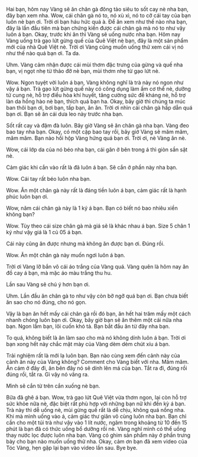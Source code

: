 Hai bạn, hôm nay Vàng sẽ ăn chân gà đông tảo siêu to sốt cay nè nha bạn, đây bạn xem nha. Wow, cái chân gà nó to, nó xù xì, nó to cỡ cái tay của bạn luôn nè bạn ơi. Trời ơi bạn háu hức quá à. Để ăn xem như thế nào nha bạn, đây là lần đầu tiên mà bạn chứng kiến được cái chân gà mà nó to như vậy luôn á bạn. Okay, trước khi ăn thì Vàng sẽ uống nước nha bạn. Hôm nay Vàng uống trà gạo lứt gừng quế của Quê Việt nè bạn, đây là một sản phẩm mới của nhà Quê Việt nè. Trời ơi Vàng cũng muốn uống thử xem cái vị nó như thế nào quá bạn ơi. Ta da. 

Uhm. Vàng cảm nhận được cái mùi thơm đặc trưng của gừng và quế nha bạn, vị ngọt nhẹ từ thảo đỡ nè bạn, mùi thơm nhẹ từ gạo lứt nè. 

Wow. Ngon tuyệt vời luôn á bạn, Vàng không nghĩ là trà này nó ngon như vậy á bạn. Trà gạo lứt gừng quế này có công dụng làm ấm cơ thể nè, dưỡng tử cung nè, hỗ trợ điều hòa khí huyết, tăng cường sức đề kháng nè, hỗ trợ làn da hồng hào nè bạn, thích quá bạn ha. Okay, bây giờ thì chúng ta múc ban thôi bạn ơi, bơi bạn, tấp bạn, ăn ăn. Trời ơi nhìn cái chân gà hấp dẫn quá bạn ơi. Bạn sẽ ăn cái dưa leo này trước nha bạn. 

Sốt rất cay và đậm đà luôn. Bây giờ Vàng sẽ ăn chân gà nha bạn. Vàng đeo bao tay nha bạn. Okay, có một cặp bao tay rồi, bây giờ Vàng sẽ măm măm, măm măm. Bạn nào hồi hộp Vàng hứng quá bạn ơi. Trời ơi, nè Vàng ăn nè. 

Wow, cái lớp da của nó béo nha bạn, cái gân ở bên trong á thì giòn sần sật nè. 

Cảm giác khi cắn vào rất là đã luôn á bạn. Sẽ cắn ở phần này nha bạn. 

Wow. Cái tay rất béo luôn nha bạn. 

Wow. Ăn một chân gà này rất là đáng tiền luôn á bạn, cảm giác rất là hạnh phúc luôn bạn ơi. 

Wow, năm cái chân gà này là 1 ký á bạn. Bạn có biết nó bao nhiêu xiền không bạn? 

Wow. Tùy theo cái size chân gà mà giá sẽ là khác nhau á bạn. Size 5 chân 1 ký như vậy giá là 1 củ 05 á bạn. 

Cái này cũng ăn được nhưng mà không ăn được bạn ơi. Đúng rồi. 

Wow. Ăn một chân gà này muốn ngơi luôn á bạn. 

Trời ơi Vàng lỡ bắn vô cái áo trắng của Vàng quá. Vàng quên là hôm nay ăn đồ cay á bạn, mà mặc áo màu trắng thu hu. 

Lần sau Vàng sẽ chú ý hơn bạn ơi. 

Uhm. Lần đầu ăn chân gà to như vậy còn bỡ ngỡ quá bạn ơi. Bạn chưa biết ăn sao cho nó đúng, cho nó gọn. 

Vậy là bạn ăn hết mấy cái chân gà rồi đó bạn, ăn hết hai trăm mấy một cách nhanh chóng luôn bạn ơi. Okay, bây giờ bạn sẽ ăn thêm một cái nữa nha bạn. Ngon lắm bạn, lôi cuốn khó tả. Bạn bắt đầu ăn từ đây nha bạn. 

To quá, không biết là ăn làm sao cho mà nó không dính luôn á bạn. Trời ơi bạn xong hết này chắc mặt mày của Vàng dèm dèm chút xíu á bạn. 

Trải nghiệm rất là mới lạ luôn bạn. Bạn nào cùng xem đến cảnh này của cảnh ăn này của Vàng không? Comment cho Vàng biết với nha. Măm măm. Ăn cám ở đây đi, ăn bên đây nó sẽ dính lên má của bạn. Tắt ra đi, đúng rồi đúng rồi, tắt ra. Gì vậy nó văng ra. 

Mình sẽ cắn từ trên cắn xuống nè bạn. 

Bữa đã ghê á bạn. Wow, trà gạo lứt Quê Việt vừa thơm ngon, lại còn hỗ trợ sức khỏe nữa nè, đặc biệt rất phù hợp với những bạn nữ khi đến kỳ á bạn. Trà này thì dễ uống nè, mùi gừng quế rất là dễ chịu, không quá nồng nha. Khi mà mình uống vào á, cảm giác thư giãn vô cùng luôn nha bạn. Bạn chỉ cần cho một túi trà như vậy vào 1 lít nước, ngâm trong khoảng từ 10 đến 15 phút là bạn đã có thức uống bổ dưỡng rồi nè. Vàng nghĩ mình có thể uống thay nước lọc được luôn nha bạn. Vàng có ghim sản phẩm này ở phần trưng bày cho bạn nào muốn uống thử nha. Okay, cảm ơn bạn đã xem video của Tóc Vàng, hẹn gặp lại bạn vào video lần sau. Bye bye.